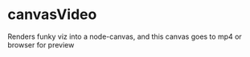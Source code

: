 # canvasVideo
Renders funky viz into a node-canvas, and this canvas goes to mp4 or browser for preview
